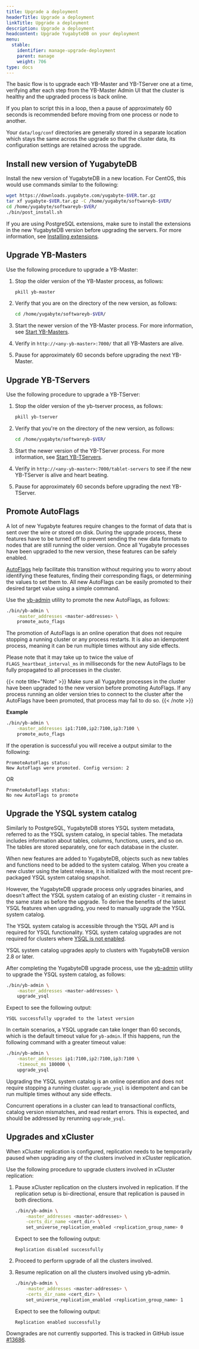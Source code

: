 ```yaml
---
title: Upgrade a deployment
headerTitle: Upgrade a deployment
linkTitle: Upgrade a deployment
description: Upgrade a deployment
headcontent: Upgrade YugabyteDB on your deployment
menu:
  stable:
    identifier: manage-upgrade-deployment
    parent: manage
    weight: 706
type: docs
---
```


The basic flow is to upgrade each YB-Master and YB-TServer one at a time, verifying after each step from the YB-Master Admin UI that the cluster is healthy and the upgraded process is back online.

If you plan to script this in a loop, then a pause of approximately 60 seconds is recommended before moving from one process or node to another.

Your `data/log/conf` directories are generally stored in a separate location which stays the same across the upgrade so that the cluster data, its configuration settings are retained across the upgrade.

## Install new version of YugabyteDB

Install the new version of YugabyteDB in a new location. For CentOS, this would use commands similar to the following:

```sh
wget https://downloads.yugabyte.com/yugabyte-$VER.tar.gz
tar xf yugabyte-$VER.tar.gz -C /home/yugabyte/softwareyb-$VER/
cd /home/yugabyte/softwareyb-$VER/
./bin/post_install.sh
```

If you are using PostgreSQL extensions, make sure to install the extensions in the new YugabyteDB version before upgrading the servers. For more information, see [Installing extensions](../../explore/ysql-language-features/pg-extensions/#installing-extensions).

## Upgrade YB-Masters

Use the following procedure to upgrade a YB-Master:

1. Stop the older version of the YB-Master process, as follows:

    ```sh
    pkill yb-master
    ```

1. Verify that you are on the directory of the new version, as follows:

    ```sh
    cd /home/yugabyte/softwareyb-$VER/
    ```

1. Start the newer version of the YB-Master process. For more information, see [Start YB-Masters](../../deploy/manual-deployment/start-masters/).

1. Verify in `http://<any-yb-master>:7000/` that all YB-Masters are alive.

1. Pause for approximately 60 seconds before upgrading the next YB-Master.

## Upgrade YB-TServers

Use the following procedure to upgrade a YB-TServer:

1. Stop the older version of the yb-tserver process, as follows:

    ```sh
    pkill yb-tserver
    ```

1. Verify that you're on the directory of the new version, as follows:

    ```sh
    cd /home/yugabyte/softwareyb-$VER/
    ```

1. Start the newer version of the YB-TServer process. For more information, see [Start YB-TServers](../../deploy/manual-deployment/start-tservers/).

1. Verify in `http://<any-yb-master>:7000/tablet-servers` to see if the new YB-TServer is alive and heart beating.

1. Pause for approximately 60 seconds before upgrading the next YB-TServer.

## Promote AutoFlags
A lot of new Yugabyte features require changes to the format of data that is sent over the wire or stored on disk. During the upgrade process, these features have to be turned off to prevent sending the new data formats to nodes that are still running the older version. Once all Yugabyte processes have been upgraded to the new version, these features can be safely enabled.

[AutoFlags](https://github.com/yugabyte/yugabyte-db/blob/master/architecture/design/auto_flags.md) help facilitate this transition without requiring you to worry about identifying these features, finding their corresponding flags, or determining the values to set them to. All new AutoFlags can be easily promoted to their desired target value using a simple command.

Use the [yb-admin](../../admin/yb-admin/) utility to promote the new AutoFlags, as follows:

```sh
./bin/yb-admin \
    -master_addresses <master-addresses> \
    promote_auto_flags
```

The promotion of AutoFlags is an online operation that does not require stopping a running cluster or any process restarts. It is also an idempotent process, meaning it can be run multiple times without any side effects.

Please note that it may take up to twice the value of `FLAGS_heartbeat_interval_ms` in milliseconds for the new AutoFlags to be fully propagated to all processes in the cluster.

{{< note title="Note" >}}
Make sure all Yugaybte processes in the cluster have been upgraded to the new version before promoting AutoFlags. If any process running an older version tries to connect to the cluster after the AutoFlags have been promoted, that process may fail to do so.
{{< /note >}}

**Example**

```sh
./bin/yb-admin \
    -master_addresses ip1:7100,ip2:7100,ip3:7100 \
    promote_auto_flags
```

If the operation is successful you will receive a output similar to the following:

```output
PromoteAutoFlags status: 
New AutoFlags were promoted. Config version: 2
``````
OR
```output
PromoteAutoFlags status: 
No new AutoFlags to promote
``````

## Upgrade the YSQL system catalog

Similarly to PostgreSQL, YugabyteDB stores YSQL system metadata, referred to as the YSQL system catalog, in special tables. The metadata includes information about tables, columns, functions, users, and so on. The tables are stored separately, one for each database in the cluster.

When new features are added to YugabyteDB, objects such as new tables and functions need to be added to the system catalog. When you create a new cluster using the latest release, it is initialized with the most recent pre-packaged YSQL system catalog snapshot.

However, the YugabyteDB upgrade process only upgrades binaries, and doesn't affect the YSQL system catalog of an existing cluster - it remains in the same state as before the upgrade. To derive the benefits of the latest YSQL features when upgrading, you need to manually upgrade the YSQL system catalog.

The YSQL system catalog is accessible through the YSQL API and is required for YSQL functionality. YSQL system catalog upgrades are not required for clusters where [YSQL is not enabled](../../reference/configuration/yb-tserver/#ysql).

YSQL system catalog upgrades apply to clusters with YugabyteDB version 2.8 or later.

After completing the YugabyteDB upgrade process, use the [yb-admin](../../admin/yb-admin/) utility to upgrade the YSQL system catalog, as follows:

```sh
./bin/yb-admin \
    -master_addresses <master-addresses> \
    upgrade_ysql
```

Expect to see the following output:

```output
YSQL successfully upgraded to the latest version
```

In certain scenarios, a YSQL upgrade can take longer than 60 seconds, which is the default timeout value for `yb-admin`. If this happens, run the following command with a greater timeout value:

```sh
./bin/yb-admin \
    -master_addresses ip1:7100,ip2:7100,ip3:7100 \
    -timeout_ms 180000 \
    upgrade_ysql
```

Upgrading the YSQL system catalog is an online operation and does not require stopping a running cluster. `upgrade_ysql` is idempotent and can be run multiple times without any side effects.

Concurrent operations in a cluster can lead to transactional conflicts, catalog version mismatches, and read restart errors. This is expected, and should be addressed by rerunning `upgrade_ysql`.

## Upgrades and xCluster

When xCluster replication is configured, replication needs to be temporarily paused when upgrading any of the clusters involved in xCluster replication.

Use the following procedure to upgrade clusters involved in xCluster replication:

1. Pause xCluster replication on the clusters involved in replication. If the replication setup is bi-directional, ensure that replication is paused in both directions.

    ```sh
    ./bin/yb-admin \
        -master_addresses <master-addresses> \
        -certs_dir_name <cert_dir> \
        set_universe_replication_enabled <replication_group_name> 0
    ```

    Expect to see the following output:

    ```output
    Replication disabled successfully
    ```

2. Proceed to perform upgrade of all the clusters involved.
3. Resume replication on all the clusters involved using yb-admin.

    ```sh
    ./bin/yb-admin \
        -master_addresses <master-addresses> \
        -certs_dir_name <cert_dir> \
        set_universe_replication_enabled <replication_group_name> 1
    ```

    Expect to see the following output:

    ```output
    Replication enabled successfully
    ```

Downgrades are not currently supported. This is tracked in GitHub issue [#13686](https://github.com/yugabyte/yugabyte-db/issues/13686).
